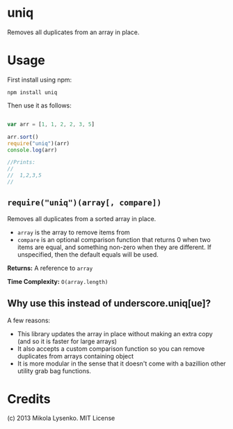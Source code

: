 uniq
====
Removes all duplicates from an array in place.

Usage
=====
First install using npm:

    npm install uniq
    
Then use it as follows:

```javascript

var arr = [1, 1, 2, 2, 3, 5]

arr.sort()
require("uniq")(arr)
console.log(arr)

//Prints:
//
//  1,2,3,5
//
```

## `require("uniq")(array[, compare])`
Removes all duplicates from a sorted array in place.

* `array` is the array to remove items from
* `compare` is an optional comparison function that returns 0 when two items are equal, and something non-zero when they are different.  If unspecified, then the default equals will be used.

**Returns:** A reference to `array`

**Time Complexity:** `O(array.length)`


## Why use this instead of underscore.uniq[ue]?
A few reasons:
* This library updates the array in place without making an extra copy (and so it is faster for large arrays)
* It also accepts a custom comparison function so you can remove duplicates from arrays containing object
* It is more modular in the sense that it doesn't come with a bazillion other utility grab bag functions.

# Credits
(c) 2013 Mikola Lysenko. MIT License
